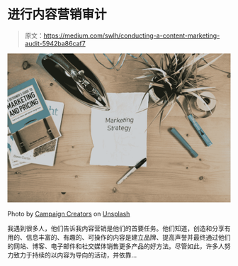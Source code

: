 # 进行内容营销审计

> 原文：<https://medium.com/swlh/conducting-a-content-marketing-audit-5942ba86caf7>

![](img/0125a5dc5a3145ce052d18ae88b86161.png)

Photo by [Campaign Creators](https://unsplash.com/@campaign_creators?utm_source=medium&utm_medium=referral) on [Unsplash](https://unsplash.com?utm_source=medium&utm_medium=referral)

我遇到很多人，他们告诉我内容营销是他们的首要任务。他们知道，创造和分享有用的、信息丰富的、有趣的、可操作的内容是建立品牌、提高声誉并最终通过他们的网站、博客、电子邮件和社交媒体销售更多产品的好方法。尽管如此，许多人努力致力于持续的以内容为导向的活动，并依靠…